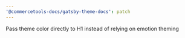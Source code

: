 ```yaml
---
'@commercetools-docs/gatsby-theme-docs': patch
---
```


Pass theme color directly to H1 instead of relying on emotion theming
